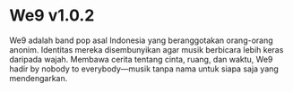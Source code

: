 # We9 v1.0.2
We9 adalah band pop asal Indonesia yang beranggotakan orang-orang anonim. Identitas mereka disembunyikan agar musik berbicara lebih keras daripada wajah. Membawa cerita tentang cinta, ruang, dan waktu, We9 hadir by nobody to everybody—musik tanpa nama untuk siapa saja yang mendengarkan.

